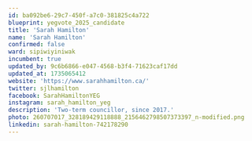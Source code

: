 ```yaml
---
id: ba092be6-29c7-450f-a7c0-381825c4a722
blueprint: yegvote_2025_candidate
title: 'Sarah Hamilton'
name: 'Sarah Hamilton'
confirmed: false
ward: sipiwiyiniwak
incumbent: true
updated_by: 9c6b6866-e047-4568-b3f4-71623caf17dd
updated_at: 1735065412
website: 'https://www.sarahhamilton.ca/'
twitter: sjlhamilton
facebook: SarahHamiltonYEG
instagram: sarah_hamilton_yeg
description: 'Two-term councillor, since 2017.'
photo: 260707017_328189429118888_2156462798507373397_n-modified.png
linkedin: sarah-hamilton-742178290
---
```

